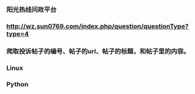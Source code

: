 ###         阳光热线问政平台

###         http://wz.sun0769.com/index.php/question/questionType?type=4

###         爬取投诉帖子的编号、帖子的url、帖子的标题，和帖子里的内容。

###         Linux

###         Python

